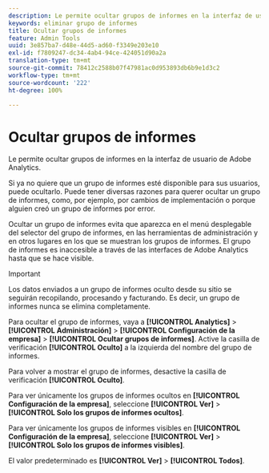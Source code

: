 ```yaml
---
description: Le permite ocultar grupos de informes en la interfaz de usuario de Adobe Analytics.
keywords: eliminar grupo de informes
title: Ocultar grupos de informes
feature: Admin Tools
uuid: 3e857ba7-d48e-44d5-ad60-f3349e203e10
exl-id: f7809247-dc34-4ab4-94ce-424051d90a2a
translation-type: tm+mt
source-git-commit: 78412c2588b07f47981ac0d953893db6b9e1d3c2
workflow-type: tm+mt
source-wordcount: '222'
ht-degree: 100%

---
```


# Ocultar grupos de informes

Le permite ocultar grupos de informes en la interfaz de usuario de Adobe Analytics.

Si ya no quiere que un grupo de informes esté disponible para sus usuarios, puede ocultarlo. Puede tener diversas razones para querer ocultar un grupo de informes, como, por ejemplo, por cambios de implementación o porque alguien creó un grupo de informes por error.

Ocultar un grupo de informes evita que aparezca en el menú desplegable del selector del grupo de informes, en las herramientas de administración y en otros lugares en los que se muestran los grupos de informes. El grupo de informes es inaccesible a través de las interfaces de Adobe Analytics hasta que se hace visible.

>[!IMPORTANT]
>
>Los datos enviados a un grupo de informes oculto desde su sitio se seguirán recopilando, procesando y facturando. Es decir, un grupo de informes nunca se elimina completamente.

Para ocultar el grupo de informes, vaya a **[!UICONTROL Analytics]** > **[!UICONTROL Administración]** > **[!UICONTROL Configuración de la empresa]** > **[!UICONTROL Ocultar grupos de informes]**. Active la casilla de verificación **[!UICONTROL Oculto]** a la izquierda del nombre del grupo de informes.

Para volver a mostrar el grupo de informes, desactive la casilla de verificación **[!UICONTROL Oculto]**.

Para ver únicamente los grupos de informes ocultos en **[!UICONTROL Configuración de la empresa]**, seleccione **[!UICONTROL Ver]** > **[!UICONTROL Solo los grupos de informes ocultos]**.

Para ver únicamente los grupos de informes visibles en **[!UICONTROL Configuración de la empresa]**, seleccione **[!UICONTROL Ver]** > **[!UICONTROL Solo los grupos de informes visibles]**.

El valor predeterminado es **[!UICONTROL Ver]** > **[!UICONTROL Todos]**.
